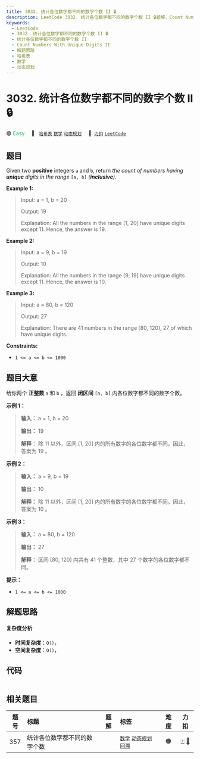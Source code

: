 ```yaml
---
title: 3032. 统计各位数字都不同的数字个数 II 🔒
description: LeetCode 3032. 统计各位数字都不同的数字个数 II 🔒题解，Count Numbers With Unique Digits II，包含解题思路、复杂度分析以及完整的 JavaScript 代码实现。
keywords:
  - LeetCode
  - 3032. 统计各位数字都不同的数字个数 II 🔒
  - 统计各位数字都不同的数字个数 II
  - Count Numbers With Unique Digits II
  - 解题思路
  - 哈希表
  - 数学
  - 动态规划
---
```


# 3032. 统计各位数字都不同的数字个数 II 🔒

🟢 <font color=#15bd66>Easy</font>&emsp; 🔖&ensp; [`哈希表`](/tag/hash-table.md) [`数学`](/tag/math.md) [`动态规划`](/tag/dynamic-programming.md)&emsp; 🔗&ensp;[`力扣`](https://leetcode.cn/problems/count-numbers-with-unique-digits-ii) [`LeetCode`](https://leetcode.com/problems/count-numbers-with-unique-digits-ii)

## 题目

Given two **positive** integers `a` and `b`, return _the count of numbers
having  **unique** digits in the range_ `[a, b]` _(**inclusive**)._



**Example 1:**

> Input: a = 1, b = 20
> 
> Output: 19
> 
> Explanation: All the numbers in the range [1, 20] have unique digits except 11. Hence, the answer is 19.

**Example 2:**

> Input: a = 9, b = 19
> 
> Output: 10
> 
> Explanation: All the numbers in the range [9, 19] have unique digits except 11. Hence, the answer is 10. 

**Example 3:**

> Input: a = 80, b = 120
> 
> Output: 27
> 
> Explanation: There are 41 numbers in the range [80, 120], 27 of which have unique digits.

**Constraints:**

  * `1 <= a <= b <= 1000`


## 题目大意

给你两个 **正整数** `a` 和 `b` ，返回 **闭区间** `[a, b]` 内各位数字都不同的数字个数。



**示例 1：**

> 
> 
> 
> 
> 
> **输入：** a = 1, b = 20
> 
> **输出：** 19
> 
> **解释：** 除 11 以外，区间 [1, 20] 内的所有数字的各位数字都不同。因此，答案为 19 。
> 
> 

**示例 2：**

> 
> 
> 
> 
> 
> **输入：** a = 9, b = 19
> 
> **输出：** 10
> 
> **解释：** 除 11 以外，区间 [1, 20] 内的所有数字的各位数字都不同。因此，答案为 10 。
> 
> 

**示例 3：**

> 
> 
> 
> 
> 
> **输入：** a = 80, b = 120
> 
> **输出：** 27
> 
> **解释：** 区间 [80, 120] 内共有 41 个整数，其中 27 个数字的各位数字都不同。
> 
> 



**提示：**

  * `1 <= a <= b <= 1000`


## 解题思路

#### 复杂度分析

- **时间复杂度**：`O()`，
- **空间复杂度**：`O()`，

## 代码

```javascript

```

## 相关题目

<!-- prettier-ignore -->
| 题号 | 标题 | 题解 | 标签 | 难度 | 力扣 |
| :------: | :------ | :------: | :------ | :------: | :------: |
| 357 | 统计各位数字都不同的数字个数 |  |  [`数学`](/tag/math.md) [`动态规划`](/tag/dynamic-programming.md) [`回溯`](/tag/backtracking.md) | 🟠 | [🀄️](https://leetcode.cn/problems/count-numbers-with-unique-digits) [🔗](https://leetcode.com/problems/count-numbers-with-unique-digits) |